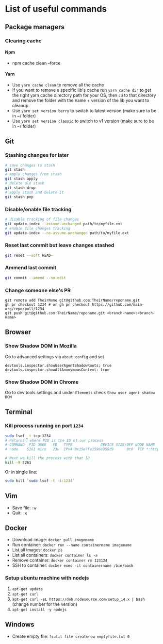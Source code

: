 # List of useful commands

## Package managers

### Clearing cache

#### Npm

* npm cache clean –force

#### Yarn

* Use `yarn cache clean` to remove all the cache
* If you want to remove a specific lib's cache run `yarn cache dir` to get the right yarn cache directory path for your OS, then `cd` to that directory and remove the folder with the name + version of the lib you want to cleanup.
* Use `yarn set version berry` to switch to latest version (make sure to be in ~/ folder)
* Use `yarn set version classic` to switch to v1 version (make sure to be in ~/ folder)

## Git

### Stashing changes for later
```zsh
# save changes to stash
git stash
# apply changes from stash
git stash apply
# delete old stash
git stash drop
# apply stash and delete it
git stash pop
```

### Disable/enable file tracking
```zsh
# disable tracking of file changes
git update-index --assume-unchanged path/to/myfile.ext
# enable file changes tracking
git update-index --no-assume-unchanged path/to/myfile.ext
```

### Reset last commit but leave changes stashed
```zsh
git reset --soft HEAD~ 
```

### Ammend last commit
```zsh
git commit --amend --no-edit
```

### Change someone else's PR
```
git remote add TheirName git@github.com:TheirName/reponame.git
gh pr checkout 1234 # or gh pr checkout https://github.com/main-org/repo/pull/1234
git push git@github.com:TheirName/reponame.git <branch-name>:<branch-name>
```

## Browser

### Show Shadow DOM in Mozilla
Go to advanced settings via `about:config` and set 
```
devtools.inspector.showUserAgentShadowRoots: true
devtools.inspector.showAllAnonymousContent: true
```

### Show Shadow DOM in Chrome
Go to dev tools settings and under `Elements` check `Show user agent shadow DOM`

## Terminal

### Kill process running on port `1234`

```zsh
sudo lsof -i tcp:1234
# Returns👇 where PID is the ID of our process
# COMMAND  PID USER   FD   TYPE             DEVICE SIZE/OFF NODE NAME
# node    5261 miro   23u  IPv4 0x15e7fe15968959d9      0t0  TCP *:http-alt (LISTEN)

# Next we kill the process with that ID
kill -9 5261
```

Or in single line:
```zsh
sudo kill `sudo lsof -t -i:1234`
```

## Vim
* Save file: `:w`
* Quit: `:q`

## Docker
* Download image: `docker pull imagename`
* Run container: `docker run --name containername imagename`
* List all images: `docker ps`
* List all containers: `docker container ls -a`
* Remove container: `docker container rm 123124`
* SSH to container: `docker exec -it containername /bin/bash`

### Setup ubuntu machine with nodejs
1. `apt-get update`
2. `apt-get curl`
3. `apt-get curl -sL https://deb.nodesource.com/setup_14.x | bash` (change number for the version)
4. `apt-get install -y nodejs`

## Windows
* Create empty file: `fsutil file createnew emptyfile.txt 0`
